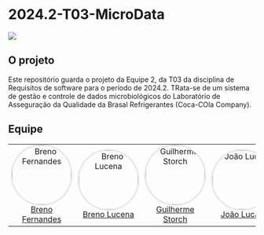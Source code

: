 # 2024.2-T03-MicroData

<img src='https://www.brasal.com.br/refrigerantes//_next/static/media/header-refrigerator.7a5ec4bc.jpg'/>


## O projeto
Este repositório guarda o projeto da Equipe 2, da T03 da disciplina de Requisitos de software para o período de 2024.2. 
TRata-se de um sistema de gestão e controle de dados microbiológicos do Laboratório de Asseguração da Qualidade da Brasal Refrigerantes (Coca-COla Company).

## Equipe


<table>
  <tr>
    <td align="center">
      <a href="https://github.com/Brenofrds">
        <img src="https://avatars.githubusercontent.com/u/132412607?v=4" alt="Breno Fernandes" style="border-radius: 50%; box-shadow: 0px 0px 5px rgba(0, 0, 0, 0.3);" width="120px">
        <br />
        <a href="https://github.com/Brenofrds">Breno Fernandes</a>
      </a>
    </td>
    <td align="center">
      <a href="https://github.com/BrenoLUCO">
        <img src="https://avatars.githubusercontent.com/u/82223777?v=4" alt="Breno Lucena" style="border-radius: 50%; box-shadow: 0px 0px 5px rgba(0, 0, 0, 0.3);" width="120px">
        <br />
        <a href="https://github.com/BrenoLUCO">Breno Lucena</a>
      </a>
    </td>
    <td align="center">
      <a href="https://github.com/storch7">
        <img src="https://avatars.githubusercontent.com/u/90935577?v=4" alt="Guilherme Storch" style="border-radius: 50%; box-shadow: 0px 0px 5px rgba(0, 0, 0, 0.3);" width="120px">
        <br />
        <a href="https://github.com/storch7">Guilherme Storch</a>
      </a>
    </td>
    <td align="center">
      <a href="https://github.com/jlucasiqueira">
        <img src="https://avatars.githubusercontent.com/u/143570377?v=4" alt="João Lucas" style="border-radius: 50%; box-shadow: 0px 0px 5px rgba(0, 0, 0, 0.3);" width="120px">
        <br />
        <a href="https://github.com/jlucasiqueira">João Lucas</a>
      </a>
    </td>
    <td align="center">
      <a href="https://github.com/rmatuda">
        <img src="https://avatars.githubusercontent.com/u/134009750?v=4" alt="Rafael Matuda" style="border-radius: 50%; box-shadow: 0px 0px 5px rgba(0, 0, 0, 0.3);" width="120px">
        <br />
        <a href="https://github.com/rmatuda">Rafael Matuda</a>
      </a>
    </td>
    <td align="center">
      <a href="https://github.com/R-enanVieira">
        <img src="https://avatars.githubusercontent.com/u/65179736?v=4" alt="Renan Vieira" style="border-radius: 50%; box-shadow: 0px 0px 5px rgba(0, 0, 0, 0.3);" width="120px">
        <br />
        <a href="https://github.com/R-enanVieira">Renan Vieira</a>
      </a>
    </td>
  </tr>
</table>

